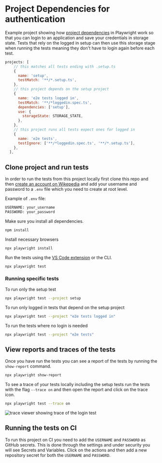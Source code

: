 # Project Dependencies for authentication

Example project showing how [project dependencies](https://playwright.dev/docs/next/test-projects#dependencies) in Playwright work so that you can login to an application and save your credentials in storage state. Tests that rely on the logged in setup can then use this storage stage when running the tests meaning they don't have to login again before each test.

```js
projects: [
    // this matches all tests ending with .setup.ts
    {
      name: 'setup',
      testMatch: '**/*.setup.ts',
    },
    // this project depends on the setup project
    {
      name: 'e2e tests logged in',
      testMatch: '**/*loggedin.spec.ts',
      dependencies: ['setup'],
      use: {
        storageState: STORAGE_STATE,
      },
    },
    // this project runs all tests expect ones for logged in
    {
      name: 'e2e tests',
      testIgnore: ['**/*loggedin.spec.ts', '**/*.setup.ts'],
    },
  ],
```

## Clone project and run tests

In order to run the tests from this project locally first clone this repo and then [create an account on Wikepedia](https://en.wikipedia.org/w/index.php?title=Special:CreateAccount&returnto=Main+Page) and add your username and password to a `.env` file which you need to create at root level. 

Example of `.env` file:

```bash
USERNAME: your_username
PASSWORD: your_password
```
Make sure you install all dependencies.

```bash
npm install
```
Install necessary browsers

```bash
npx playwright install 
```

Run the tests using the [VS Code extension](https://playwright.dev/docs/getting-started-vscode) or the CLI.

```bash
npx playwright test
```

### Running specific tests

To run only the setup test

```bash
npx playwright test --project setup
```

To run only logged in tests that depend on the setup project

```bash
npx playwright test --project "e2e tests logged in"
```

To run the tests where no login is needed

```bash
npx playwright test --project "e2e tests"
```

## View reports and traces of the tests

Once you have run the tests you can see a report of the tests by running the `show-report` command.

```bash
npx playwright show-report
```

To see a trace of your tests locally including the setup tests run the tests with the flag `--trace on` and then open the report and click on the trace icon.

```bash
npx playwright test --trace on
```

![trace viewer showing trace of the login test](https://user-images.githubusercontent.com/13063165/225040918-f5316acc-e092-4e09-9da0-2d826dced162.png)

## Running the tests on CI

To run this project on CI you need to add the `USERNAME` and `PASSWORD` as GitHub secrets. This is done through the settings and under security you will see Secrets and Variables. Click on the actions and then add a new repository secret for both the `USERNAME` and `PASSWORD`.
